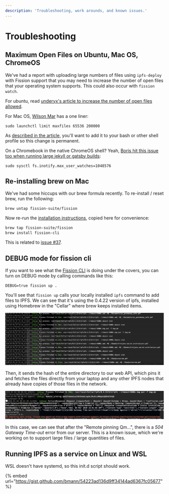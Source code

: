 ```yaml
---
description: 'Troubleshooting, work arounds, and known issues.'
---
```


# Troubleshooting

## Maximum Open Files on Ubuntu, Mac OS, ChromeOS

We've had a report with uploading large numbers of files using `ipfs-deploy` with Fission support that you may need to increase the number of open files that your operating system supports. This could also occur with `fission watch`.

For ubuntu, read [underyx's article to increase the number of open files allowed](https://underyx.me/articles/raising-the-maximum-number-of-file-descriptors).

For Mac OS, [Wilson Mar](https://wilsonmar.github.io/maximum-limits/) has a one liner:

```text
sudo launchctl limit maxfiles 65536 200000
```

As [described in the article,](https://wilsonmar.github.io/maximum-limits/) you'll want to add it to your bash or other shell profile so this change is permanent.

On a Chromebook in the native ChromeOS shell? Yeah, [Boris hit this issue too when running large jekyll or gatsby builds](https://wiki.bmann.ca/chromebook#increase-inotify):

```text
sudo sysctl fs.inotify.max_user_watches=1048576
```

## Re-installing brew on Mac

We've had some hiccups with our brew formula recently. To re-install / reset brew, run the following:

```text
brew untap fission-suite/fission
```

Now re-run the [installation instructions](https://guide.fission.codes/installation#macos), copied here for convenience:

```text
brew tap fission-suite/fission
brew install fission-cli
```

This is related to [issue \#37](https://github.com/fission-suite/cli/issues/37).

## DEBUG mode for fission cli

If you want to see what the [Fission CLI](../apps/cli.md) is doing under the covers, you can turn on DEBUG mode by calling commands like this:

```text
DEBUG=true fission up .
```

You'll see that `fission up` calls your locally installed `ipfs` command to add files to IPFS. We can see that it's using the 0.4.22 version of ipfs, installed using Homebrew in the "Cellar" where brew keeps installed items.

![](../.gitbook/assets/screen-shot-2020-03-04-at-8.00.25-am.png)

Then, it sends the hash of the entire directory to our web API, which pins it and fetches the files directly from your laptop and any other IPFS nodes that already have copies of those files in the network.

![](../.gitbook/assets/screenshot-2020-03-04-08.58.05.png)

In this case, we can see that after the "Remote pinning Qm…", there is a _504 Gateway Time-out_ error from our server. This is a known issue, which we're working on to support large files / large quantities of files.

## Running IPFS as a service on Linux and WSL <a id="initd"></a>

WSL doesn't have systemd, so this init.d script should work.

{% embed url="https://gist.github.com/bmann/54223ad136d9ff34144ad6367fc05677" %}



